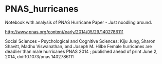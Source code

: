 PNAS_hurricanes
===============

Notebook with analysis of PNAS Hurricane Paper - Just noodling around.

http://www.pnas.org/content/early/2014/05/29/1402786111

Social Sciences - Psychological and Cognitive Sciences:
Kiju Jung, Sharon Shavitt, Madhu Viswanathan, and Joseph M. Hilbe
Female hurricanes are deadlier than male hurricanes
PNAS 2014 ; published ahead of print June 2, 2014, doi:10.1073/pnas.1402786111